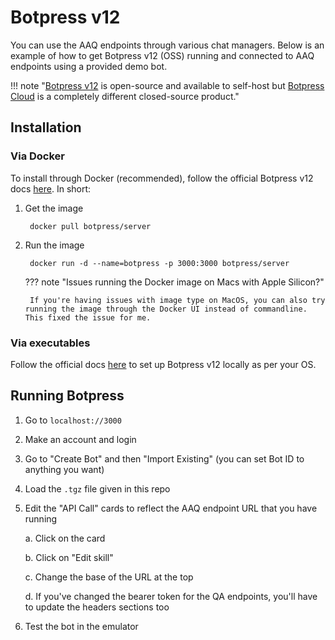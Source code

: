 # Botpress v12

You can use the AAQ endpoints through various chat managers. Below is an example of how to get Botpress v12 (OSS) running and connected to AAQ endpoints using a provided demo bot.

!!! note "[Botpress v12](https://github.com/botpress/v12/) is open-source and available to self-host but [Botpress Cloud](https://botpress.com/) is a completely different closed-source product."

## Installation

### Via Docker

To install through Docker (recommended), follow the official Botpress v12 docs [here](https://hub.docker.com/r/botpress/server). In short:

1. Get the image

        docker pull botpress/server

2. Run the image

        docker run -d --name=botpress -p 3000:3000 botpress/server

    ??? note "Issues running the Docker image on Macs with Apple Silicon?"

        If you're having issues with image type on MacOS, you can also try running the image through the Docker UI instead of commandline. This fixed the issue for me.

### Via executables

Follow the official docs [here](https://v12.botpress.com/) to set up Botpress v12 locally as per your OS.

## Running Botpress

1. Go to `localhost://3000`
2. Make an account and login
3. Go to "Create Bot" and then "Import Existing" (you can set Bot ID to anything you want)
4. Load the `.tgz` file given in this repo
5. Edit the "API Call" cards to reflect the AAQ endpoint URL that you have running

    a. Click on the card

    b. Click on "Edit skill"

    c. Change the base of the URL at the top

    d. If you've changed the bearer token for the QA endpoints, you'll have to update the headers sections too

6. Test the bot in the emulator
